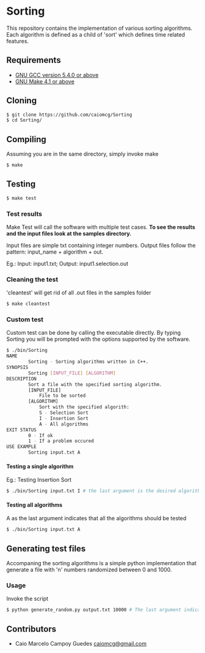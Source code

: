 # Sorting

This repository contains the implementation of various sorting algorithms. Each algorithm is defined as a child of 'sort'
which defines time related features.

## Requirements
- [GNU GCC version 5.4.0 or above](https://gcc.gnu.org/)
- [GNU Make 4.1 or above](https://www.gnu.org/software/make/)

## Cloning

```sh
$ git clone https://github.com/caiomcg/Sorting
$ cd Sorting/
```
## Compiling
Assuming you are in the same directory, simply invoke make

```sh
$ make
```

## Testing
```sh
$ make test
```
### Test results

Make Test will call the software with multiple test cases.
**To see the results and the input files look at the samples directory.**

Input files are simple txt containing integer numbers. Output files follow the pattern: input_name + algorithm + out.

Eg.: Input: input1.txt; Output: input1.selection.out

### Cleaning the test
'cleantest' will get rid of all .out files in the samples folder

```sh
$ make cleantest
```

### Custom test
Custom test can be done by calling the executable directly. By typing Sorting you will be prompted with the options
supported by the software. 

```sh
$ ./bin/Sorting
NAME
        Sorting - Sorting algorithms written in C++.
SYNOPSIS
        Sorting [INPUT_FILE] [ALGORITHM]
DESCRIPTION
        Sort a file with the specified sorting algorithm.
        [INPUT_FILE]
            File to be sorted
        [ALGORITHM]
            Sort with the specified algorith:
            S - Selection Sort
            I - Insertion Sort
            A - All algorithms
EXIT STATUS
        0 - If ok
        1 - If a problem occured
USE EXAMPLE
        Sorting input.txt A
```

#### Testing a single algorithm
Eg.: Testing Insertion Sort

```sh
$ ./bin/Sorting input.txt I # the last argument is the desired algorithm
```

#### Testing all algorithms
A as the last argument indicates that all the algorithms should be tested

```sh
$ ./bin/Sorting input.txt A
```

## Generating test files
Accompaning the sorting algorithms is a simple python implementation that generate a file with 'n' numbers randomized between
0 and 1000.

### Usage
Invoke the script

```sh
$ python generate_random.py output.txt 10000 # The last argument indicate the amount of random numbers to dump
```

## Contributors

* Caio Marcelo Campoy Guedes <caiomcg@gmail.com>
